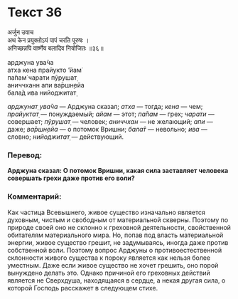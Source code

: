 # Текст 36

अर्जुन उवाच  
अथ केन प्रयुक्तोऽयं पापं चरति पूरुषः ।  
अनिच्छन्नपि वार्ष्णेय बलादिव नियोजितः ॥३६॥

арджуна ува̄ча  
атха кена прайукто ’йам̇  
па̄пам̇ чарати пӯрушат̣  
аниччханн апи ва̄ршн̣ейа  
бала̄д ива нийоджитат̣

_арджунат̣ ува̄ча_ — Арджуна сказал; _атха_ — тогда; _кена_ — чем; _прайуктат̣_ — понуждаемый; _айам_ — этот; _па̄пам_ — грех; _чарати_ — совершает; _пӯрушат̣_ — человек; _аниччхан_ — не желающий; _апи_ — даже; _ва̄ршн̣ейа_ — о потомок Вришни; _бала̄т_ — невольно; _ива_ — словно; _нийоджитат̣_ — действующий.

### Перевод:

**Арджуна сказал: О потомок Вришни, какая сила заставляет человека совершать грехи даже против его воли?**

### Комментарий:

Как частица Всевышнего, живое существо изначально является духовным, чистым и свободным от материальной скверны. Поэтому по природе своей оно не склонно к греховной деятельности, свойственной обитателям материального мира. Но, попав под власть материальной энергии, живое существо грешит, не задумываясь, иногда даже против собственной воли. Поэтому вопрос Арджуны о противоестественной склонности живого существа к пороку является как нельзя более уместным. Даже если живое существо не хочет грешить, оно порой вынуждено делать это. Однако причиной его греховных действий является не Сверхдуша, находящаяся в сердце, а некая другая сила, о которой Господь расскажет в следующем стихе.